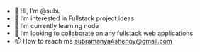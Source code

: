 - 👋 Hi, I’m @subu
- 👀 I’m interested in Fullstack project ideas
- 🌱 I’m currently learning node
- 💞️ I’m looking to collaborate on any fullstack web applications
- 📫 How to reach me subramanya4shenoy@gmail.com

<!---
subramanya4shenoy/subramanya4shenoy is a ✨ special ✨ repository because its `README.md` (this file) appears on your GitHub profile.
You can click the Preview link to take a look at your changes.
--->

